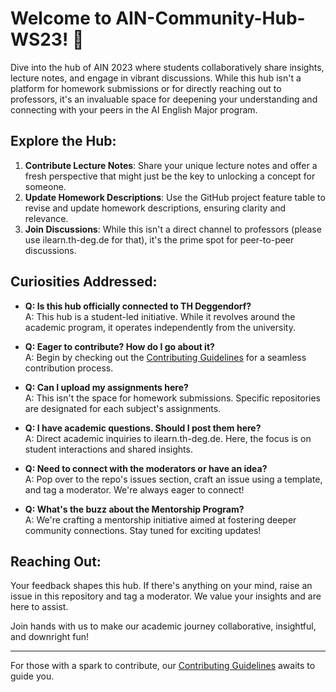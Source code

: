 # Welcome to AIN-Community-Hub-WS23! 🌟

Dive into the hub of AIN 2023 where students collaboratively share insights, lecture notes, and engage in vibrant discussions. While this hub isn't a platform for homework submissions or for directly reaching out to professors, it's an invaluable space for deepening your understanding and connecting with your peers in the AI English Major program.

## Explore the Hub:

1. **Contribute Lecture Notes**: Share your unique lecture notes and offer a fresh perspective that might just be the key to unlocking a concept for someone.
2. **Update Homework Descriptions**: Use the GitHub project feature table to revise and update homework descriptions, ensuring clarity and relevance.
3. **Join Discussions**: While this isn't a direct channel to professors (please use ilearn.th-deg.de for that), it's the prime spot for peer-to-peer discussions.

## Curiosities Addressed:

- **Q: Is this hub officially connected to TH Deggendorf?**   
  A: This hub is a student-led initiative. While it revolves around the academic program, it operates independently from the university.

- **Q: Eager to contribute? How do I go about it?**   
  A: Begin by checking out the [Contributing Guidelines](CONTRIBUTING.MD) for a seamless contribution process.

- **Q: Can I upload my assignments here?**  
  A: This isn't the space for homework submissions. Specific repositories are designated for each subject's assignments.

- **Q: I have academic questions. Should I post them here?**  
  A: Direct academic inquiries to ilearn.th-deg.de. Here, the focus is on student interactions and shared insights.

- **Q: Need to connect with the moderators or have an idea?**   
  A: Pop over to the repo's issues section, craft an issue using a template, and tag a moderator. We're always eager to connect!

- **Q: What's the buzz about the Mentorship Program?**   
  A: We're crafting a mentorship initiative aimed at fostering deeper community connections. Stay tuned for exciting updates!

## Reaching Out:

Your feedback shapes this hub. If there's anything on your mind, raise an issue in this repository and tag a moderator. We value your insights and are here to assist.

Join hands with us to make our academic journey collaborative, insightful, and downright fun!

--- 

For those with a spark to contribute, our [Contributing Guidelines](CONTRIBUTING.MD) awaits to guide you.
